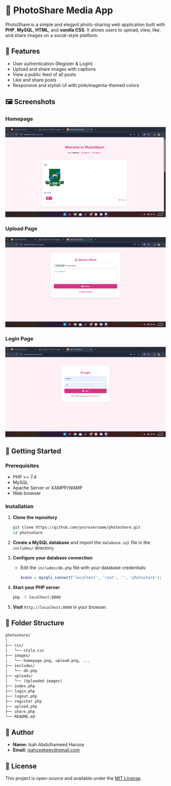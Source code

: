 # 📸 PhotoShare Media App

PhotoShare is a simple and elegant photo-sharing web application built with **PHP**, **MySQL**, **HTML**, and **vanilla CSS**. It allows users to upload, view, like, and share images on a social-style platform.

## 🌟 Features

- User authentication (Register & Login)
- Upload and share images with captions
- View a public feed of all posts
- Like and share posts
- Responsive and stylish UI with pink/magenta-themed colors

## 🖼️ Screenshots

### Homepage
![Homepage](images/homepage.png)

### Upload Page
![Upload](images/upload.png)

### Login Page
![Login](images/login.png)

## 🚀 Getting Started

### Prerequisites

- PHP >= 7.4
- MySQL
- Apache Server or XAMPP/WAMP
- Web browser

### Installation

1. **Clone the repository**
   ```bash
   git clone https://github.com/yourusername/photoshare.git
   cd photoshare
   ```

2. **Create a MySQL database** and import the `database.sql` file in the `includes/` directory.

3. **Configure your database connection**
   - Edit the `includes/db.php` file with your database credentials:
     ```php
     $conn = mysqli_connect('localhost', 'root', '', 'photoshare');
     ```

4. **Start your PHP server**
   ```bash
   php -S localhost:8000
   ```

5. **Visit** `http://localhost:8000` in your browser.

## 🧱 Folder Structure

```
photoshare/
│
├── css/
│   └── style.css
├── images/
│   └── homepage.png, upload.png, ...
├── includes/
│   └── db.php
├── uploads/
│   └── (Uploaded images)
├── index.php
├── login.php
├── logout.php
├── register.php
├── upload.php
├── share.php
└── README.md
```

## 👤 Author

- **Name:** Isah Abdulhameed Haruna
- **Email:** isahceekeey@gmail.com

## 📜 License

This project is open-source and available under the [MIT License](LICENSE).
